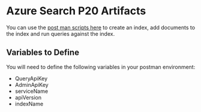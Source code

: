 # Azure Search P20 Artifacts

You can use the [post man scripts here](https://github.com/izzyacademy/azure-search-p20/blob/master/PostMan-Collection.json) to create an index, add documents to the index and run queries against the index.

## Variables to Define

You will need to define the following variables in your postman environment:
- QueryApiKey
- AdminApiKey
- serviceName
- apiVersion
- indexName



